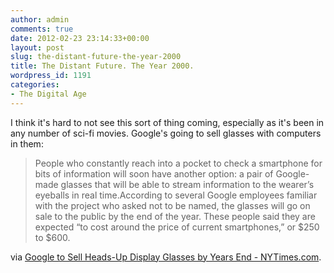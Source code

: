 ```yaml
---
author: admin
comments: true
date: 2012-02-23 23:14:33+00:00
layout: post
slug: the-distant-future-the-year-2000
title: The Distant Future. The Year 2000.
wordpress_id: 1191
categories:
- The Digital Age
---
```


I think it's hard to not see this sort of thing coming, especially as it's been in any number of sci-fi movies. Google's going to sell glasses with computers in them:

> People who constantly reach into a pocket to check a smartphone for bits of information will soon have another option: a pair of Google-made glasses that will be able to stream information to the wearer’s eyeballs in real time.According to several Google employees familiar with the project who asked not to be named, the glasses will go on sale to the public by the end of the year. These people said they are expected “to cost around the price of current smartphones,” or $250 to $600.

via [Google to Sell Heads-Up Display Glasses by Years End - NYTimes.com](http://bits.blogs.nytimes.com/2012/02/21/google-to-sell-terminator-style-glasses-by-years-end/).
